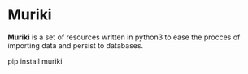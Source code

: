 
# Muriki

**Muriki** is a set of resources written in python3 to ease the procces of importing data
and persist to databases.

pip install muriki
